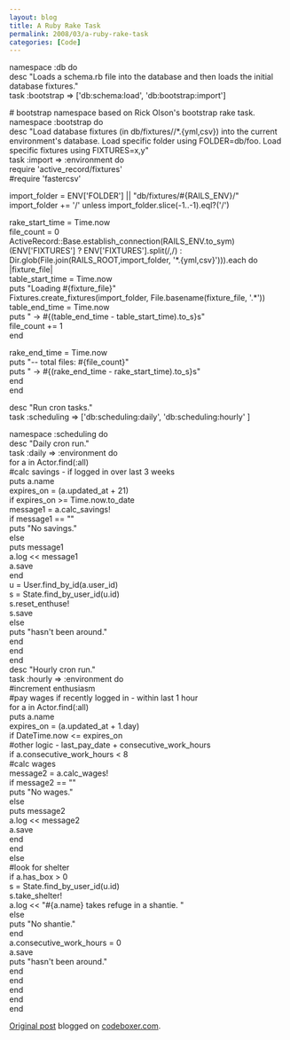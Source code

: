 ```yaml
---
layout: blog
title: A Ruby Rake Task
permalink: 2008/03/a-ruby-rake-task
categories: [Code]
---
```


<p>namespace :db do<br />
  desc "Loads a schema.rb file into the database and then loads the initial database fixtures."<br />
  task :bootstrap =&gt; [&#039;db:schema:load&#039;, &#039;db:bootstrap:import&#039;]</p>
<p>  # bootstrap namespace based on Rick Olson&#039;s bootstrap rake task.<br />
  namespace :bootstrap do<br />
    desc "Load database fixtures (in db/fixtures//*.{yml,csv}) into the current environment&#039;s database.  Load specific folder using FOLDER=db/foo. Load specific fixtures using FIXTURES=x,y"<br />
    task :import =&gt; :environment do<br />
      require &#039;active_record/fixtures&#039;<br />
      #require &#039;fastercsv&#039;</p>
<p>      import_folder = ENV[&#039;FOLDER&#039;] || "db/fixtures/#{RAILS_ENV}/"<br />
      import_folder += &#039;/&#039; unless import_folder.slice(-1..-1).eql?(&#039;/&#039;)</p>
<p>      rake_start_time = Time.now<br />
      file_count = 0<br />
      ActiveRecord::Base.establish_connection(RAILS_ENV.to_sym)<br />
      (ENV[&#039;FIXTURES&#039;] ? ENV[&#039;FIXTURES&#039;].split(/,/) : Dir.glob(File.join(RAILS_ROOT,import_folder, &#039;*.{yml,csv}&#039;))).each do |fixture_file|<br />
        table_start_time = Time.now<br />
        puts "Loading #{fixture_file}"<br />
        Fixtures.create_fixtures(import_folder, File.basename(fixture_file, &#039;.*&#039;))<br />
        table_end_time = Time.now<br />
        puts "   -&gt; #{(table_end_time - table_start_time).to_s}s"<br />
        file_count += 1<br />
      end</p>
<p>      rake_end_time = Time.now<br />
      puts "-- total files: #{file_count}"<br />
      puts "   -&gt; #{(rake_end_time - rake_start_time).to_s}s"<br />
    end<br />
  end</p>
<p>  desc "Run cron tasks."<br />
  task :scheduling =&gt; [&#039;db:scheduling:daily&#039;, &#039;db:scheduling:hourly&#039; ]</p>
<p>  namespace :scheduling do<br />
    desc "Daily cron run."<br />
    task :daily =&gt; :environment do<br />
      for a in Actor.find(:all)<br />
        #calc savings - if logged in over last 3 weeks<br />
          puts a.name<br />
          expires_on = (a.updated_at + 21)<br />
        if expires_on &gt;=  Time.now.to_date<br />
          message1 = a.calc_savings!<br />
          if message1 == ""<br />
            puts "No savings."<br />
          else<br />
            puts message1<br />
            a.log &lt;&lt; message1<br />
            a.save<br />
          end<br />
          u = User.find_by_id(a.user_id)<br />
          s = State.find_by_user_id(u.id)<br />
          s.reset_enthuse!<br />
          s.save<br />
        else<br />
          puts "hasn&#039;t been around."<br />
        end<br />
      end<br />
    end<br />
    desc "Hourly cron run."<br />
    task :hourly =&gt; :environment do<br />
      #increment enthusiasm<br />
      #pay wages if recently logged in - within last 1 hour<br />
      for a in Actor.find(:all)<br />
          puts a.name<br />
          expires_on = (a.updated_at + 1.day)<br />
        if DateTime.now &lt;= expires_on<br />
          #other logic - last_pay_date + consecutive_work_hours<br />
            if a.consecutive_work_hours &lt; 8<br />
              #calc wages<br />
              message2 = a.calc_wages!<br />
              if message2 == ""<br />
                puts "No wages."<br />
              else<br />
                puts message2<br />
                a.log &lt;&lt; message2<br />
                a.save<br />
              end<br />
            end<br />
        else<br />
          #look for shelter<br />
          if a.has_box &gt; 0<br />
            s = State.find_by_user_id(u.id)<br />
            s.take_shelter!<br />
            a.log &lt;&lt; "#{a.name} takes refuge in a shantie. "<br />
          else<br />
            puts "No shantie."<br />
          end<br />
          a.consecutive_work_hours = 0<br />
          a.save<br />
          puts "hasn&#039;t been around."<br />
        end<br />
      end<br />
    end<br />
  end<br />
end</p>
<p><a href="http://www.digbox.net/index.php/RoR/a-ruby-rake-task">Original post</a> blogged on <a href="http://codeboxer.com">codeboxer.com</a>.</p>
